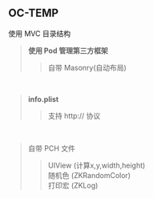 <h2>OC-TEMP</h2>

使用 MVC 目录结构 <br>
><b>使用 Pod 管理第三方框架</b>
>>自带 Masonry(自动布局)

&nbsp;
><b>info.plist</b>
>>支持 http:// 协议

&nbsp;
>自带 PCH 文件	
>>UIView (计算x,y,width,height) <br>
>>随机色 (ZKRandomColor) <br>
>>打印宏 (ZKLog) <br>
